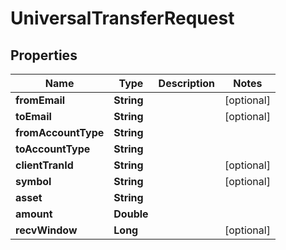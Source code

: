 

# UniversalTransferRequest


## Properties

| Name | Type | Description | Notes |
|------------ | ------------- | ------------- | -------------|
|**fromEmail** | **String** |  |  [optional] |
|**toEmail** | **String** |  |  [optional] |
|**fromAccountType** | **String** |  |  |
|**toAccountType** | **String** |  |  |
|**clientTranId** | **String** |  |  [optional] |
|**symbol** | **String** |  |  [optional] |
|**asset** | **String** |  |  |
|**amount** | **Double** |  |  |
|**recvWindow** | **Long** |  |  [optional] |



